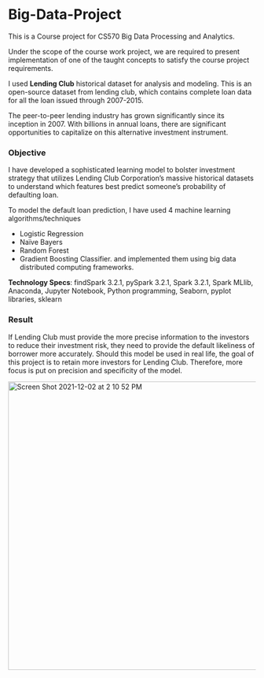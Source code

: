 # Big-Data-Project

This is a Course project for CS570 Big Data Processing and Analytics. <br>

Under the scope of the course work project, we are required to present implementation of one of the taught concepts to satisfy the course project requirements. <br>

I used **Lending Club** historical dataset for analysis and modeling. This is an open-source dataset from lending club, which contains complete loan data for all
the loan issued through 2007-2015. <br>

The peer-to-peer lending industry has grown significantly since its inception in 2007. With billions in annual loans, there are significant opportunities to capitalize
on this alternative investment instrument. 

### Objective
I have developed a sophisticated learning model to bolster investment strategy that utilizes Lending Club Corporation’s massive historical datasets to understand which features best predict someone’s
probability of defaulting loan. 

To model the default loan prediction, I have used 4 machine learning algorithms/techniques 

- Logistic Regression
- Naïve Bayers
- Random Forest
- Gradient Boosting Classifier. 
and implemented them using big data distributed computing frameworks. 

**Technology Specs**: findSpark 3.2.1, pySpark 3.2.1, Spark 3.2.1, Spark MLlib,
Anaconda, Jupyter Notebook, Python programming, Seaborn, pyplot libraries,
sklearn

### Result

If Lending Club must provide the more precise information to the investors to
reduce their investment risk, they need to provide the default likeliness of borrower
more accurately. Should this model be used in real life, the goal of this project is to
retain more investors for Lending Club. Therefore, more focus is put on precision
and specificity of the model. 

<img width="586" alt="Screen Shot 2021-12-02 at 2 10 52 PM" src="https://user-images.githubusercontent.com/69946982/144511430-e84133c3-57f6-440c-bdd1-4e5f0e672696.png">
